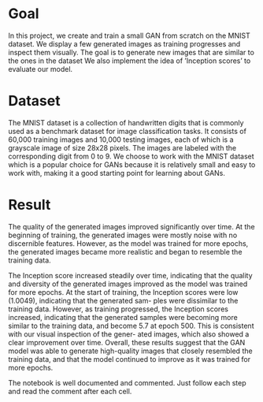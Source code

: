 # Goal
 In this project, we create and train a small GAN from scratch on the MNIST dataset. We  display a few generated images as training progresses and inspect them visually. 
 The goal is to generate new images that are similar to the ones in the dataset We  also implement the idea of ’Inception scores’ to evaluate our model. 

 # Dataset
 The MNIST dataset is a collection of handwritten digits that is commonly used as a benchmark dataset for image classification tasks. It consists of 60,000 training images and 10,000 testing images, each of which is a grayscale image of size 28x28 pixels. The images are labeled with the corresponding digit from 0 to 9. We choose to work with the MNIST dataset which is a popular choice for GANs because it is relatively small and easy to work with, making it a good starting point for learning about GANs.

 # Result
 The quality of the generated images improved significantly over time. At the beginning of training, the generated images were mostly noise with no discernible features. However, as the model was trained for more epochs, the generated images became more realistic and began to resemble the training data.

 The Inception score increased steadily over time, indicating that the quality and diversity of the generated images improved as the model was trained for more epochs. At the start of training, the Inception scores were low (1.0049), indicating that the generated sam- ples were dissimilar to the training data. However, as training progressed, the Inception scores increased, indicating that the generated samples were becoming more similar to the training data, and become 5.7 at epoch 500. This is consistent with our visual inspection of the gener- ated images, which also showed a clear improvement over time.
Overall, these results suggest that the GAN model was able to generate high-quality images that closely resembled the training data, and that the model continued to improve as it was trained for more epochs.



 The notebook is well documented and commented. Just follow each step and read the comment after each cell.
